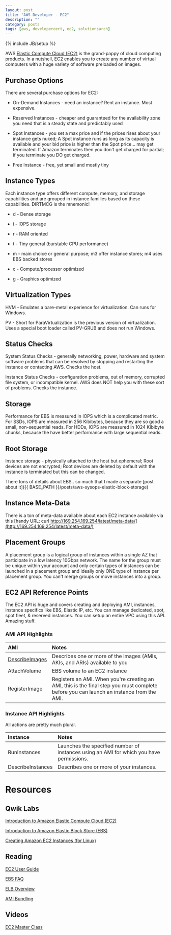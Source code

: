 ```yaml
---
layout: post
title: "AWS Developer - EC2"
description: ""
category: posts 
tags: [aws, developercert, ec2, solutionsarch]
---
```

{% include JB/setup %}

AWS [Elastic Compute Cloud (EC2)](http://aws.amazon.com/documentation/ec2/) is the grand-pappy of cloud computing products. In a nutshell, EC2 enables you to create any number of virtual computers with a huge variety of software preloaded on images. 

## Purchase Options
There are several purchase options for EC2: 

* On-Demand Instances - need an instance? Rent an instance. Most expensive.

* Reserved Instances - cheaper and guaranteed for the availability zone you need that is a steady state and predictably used

* Spot Instances - you set a max price and if the prices rises about your instance gets nuked; A Spot instance runs as long as its capacity is available and your bid price is higher than the Spot price... may get terminated. If Amazon terminates then you don't get charged for partial; if you terminate you DO get charged.

* Free Instance - free, yet small and mostly tiny

## Instance Types
Each instance type offers different compute, memory, and storage capabilities and are grouped in instance families based on these capabilities. DIRTMCG is the mnemonic!

* d - Dense storage

* i - IOPS storage

* r - RAM oriented

* t - Tiny general (burstable CPU performance)

* m - main choice or general purpose; m3 offer instance stores; m4 uses EBS backed stores

* c - Compute/processor optimized

* g - Graphics optimized

## Virtualization Types

HVM - Emulates a bare-metal experience for virtualization. Can runs for Windows. 

PV - Short for ParaVirtualization is the previous version of virtualization. Uses a special boot loader called PV-GRUB and does not run Windows.

## Status Checks

System Status Checks - generally networking, power, hardware and system software problems that can be resolved by stopping and restarting the instance or contacting AWS. Checks the host.

Instance Status Checks - configuration problems, out of memory, corrupted file system, or incompatible kernel. AWS does NOT help you with these sort of problems. Checks the instance.

## Storage

Performance for EBS is measured in IOPS which is a complicated metric. For SSDs,  IOPS are measured in 256 Kibibytes, because they are so good a small, non-sequential reads. For HDDs, IOPS are measured in 1024 Kibibyte chunks, because the have better performance with large sequential reads. 

## Root Storage
Instance storage - physically attached to the host but ephemeral; Root devices are not encrypted; Root devices are deleted by default with the instance is terminated but this can be changed.

There tons of details about EBS.. so much that I made a separate [post about it]({{ BASE_PATH }}/posts/aws-sysops-elastic-block-storage)

## Instance Meta-Data
There is a ton of meta-data available about each EC2 instance available via this [handy URL: curl http://169.254.169.254/latest/meta-data/](http://169.254.169.254/latest/meta-data/)

## Placement Groups
A placement group is a logical group of instances within a single AZ that participate in a low latency 10Gbps network. The name for the group must be unique within your account and only certain types of instances can be launched in a placement group and ideally only ONE type of instance per placement group. You can't merge groups or move instances into a group.

## EC2 API Reference Points
The EC2 API is huge and covers creating and deploying AMI, instances, instance specifics like EBS, Elastic IP, etc. You can manage dedicated, spot, spot fleet, &amp; reserved instances. You can setup an entire VPC using this API. Amazing stuff.

### AMI API Highlights

| **AMI**  | **Notes**  |
|:-----------------------------------------|:--------------------------------------------------------|
| [DescribeImages](http://docs.aws.amazon.com/AWSEC2/latest/APIReference/API_DescribeImages.html) | Describes one or more of the images (AMIs, AKIs, and ARIs) available to you|
| AttachVolume | EBS volume to an EC2 instance |
| RegisterImage | Registers an AMI. When you're creating an AMI, this is the final step you must complete before you can launch an instance from the AMI.|

### Instance API Highlights
All actions are pretty much plural. 

| **Instance**  | **Notes**  |
|:-----------------------------------------|:--------------------------------------------------------|
|RunInstances|Launches the specified number of instances using an AMI for which you have permissions.|
|DescribeInstances| Describes one or more of your instances.|


# Resources

## Qwik Labs
[Introduction to Amazon Elastic Compute Cloud (EC2)](https://qwiklabs.com/focuses/2921)

[Introduction to Amazon Elastic Block Store (EBS)](https://qwiklabs.com/focuses/2920)

[Creating Amazon EC2 Instances (for Linux)](https://qwiklabs.com/focuses/2548)

## Reading
[EC2 User Guide](http://docs.aws.amazon.com/AWSEC2/latest/UserGuide/concepts.html)

[EBS FAQ](https://aws.amazon.com/ebs/faqs/)

[ELB Overview](https://aws.amazon.com/elasticloadbalancing/)

[AMI Bundling](https://aws.amazon.com/articles/Amazon-EC2/9001172542712674)

## Videos
[EC2 Master Class](https://www.youtube.com/watch?v=jLVPqoV4YjU)

